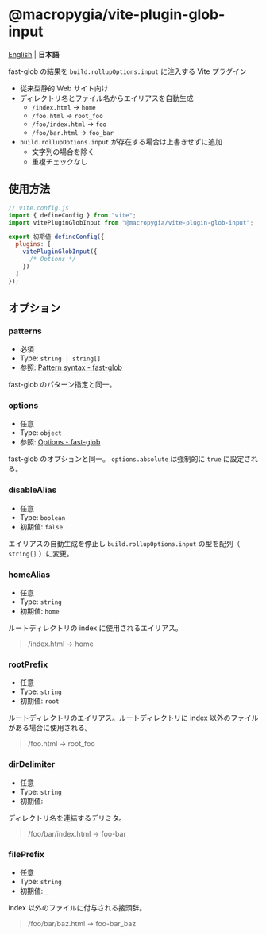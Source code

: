 # @macropygia/vite-plugin-glob-input

[English](README.md) | **日本語**

fast-glob の結果を `build.rollupOptions.input` に注入する Vite プラグイン

- 従来型静的 Web サイト向け
- ディレクトリ名とファイル名からエイリアスを自動生成
    - `/index.html` -> `home`
    - `/foo.html` -> `root_foo`
    - `/foo/index.html` -> `foo`
    - `/foo/bar.html` -> `foo_bar`
- `build.rollupOptions.input` が存在する場合は上書きせずに追加
    - 文字列の場合を除く
    - 重複チェックなし

## 使用方法

```js
// vite.config.js
import { defineConfig } from "vite";
import vitePluginGlobInput from "@macropygia/vite-plugin-glob-input";

export 初期値 defineConfig({
  plugins: [
    vitePluginGlobInput({
      /* Options */
    })
  ]
});
```

## オプション

### patterns

- 必須
- Type: `string | string[]`
- 参照: [Pattern syntax - fast-glob](https://github.com/mrmlnc/fast-glob#pattern-syntax)

fast-glob のパターン指定と同一。

### options

- 任意
- Type: `object`
- 参照: [Options - fast-glob](https://github.com/mrmlnc/fast-glob#options-3)

fast-glob のオプションと同一。 `options.absolute` は強制的に `true` に設定される。

### disableAlias

- 任意
- Type: `boolean`
- 初期値: `false`

エイリアスの自動生成を停止し `build.rollupOptions.input` の型を配列（ `string[]` ）に変更。

### homeAlias

- 任意
- Type: `string`
- 初期値: `home`

ルートディレクトリの index に使用されるエイリアス。

> /index.html -> home

### rootPrefix

- 任意
- Type: `string`
- 初期値: `root`

ルートディレクトリのエイリアス。ルートディレクトリに index 以外のファイルがある場合に使用される。

> /foo.html -> root_foo

### dirDelimiter

- 任意
- Type: `string`
- 初期値: `-`

ディレクトリ名を連結するデリミタ。

> /foo/bar/index.html -> foo-bar

### filePrefix

- 任意
- Type: `string`
- 初期値: `_`

index 以外のファイルに付与される接頭辞。

> /foo/bar/baz.html -> foo-bar_baz
